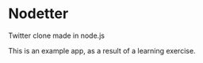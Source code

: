 Nodetter
=======
Twitter clone made in node.js

This is an example app, as a result of a learning exercise.
